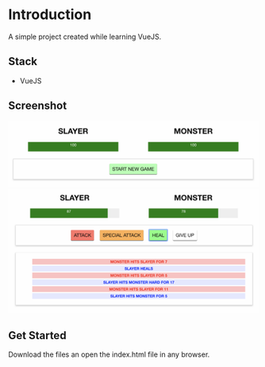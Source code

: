 # Introduction

A simple project created while learning VueJS.

## Stack

- VueJS

## Screenshot

!["Starting Screen"](https://github.com/Lizzyfemme/slayer_vs_monster/blob/master/screenshot/starting_screen.png)
!["Gameplay"](https://github.com/Lizzyfemme/slayer_vs_monster/blob/master/screenshot/game_play.png)

## Get Started

Download the files an open the index.html file in any browser.
